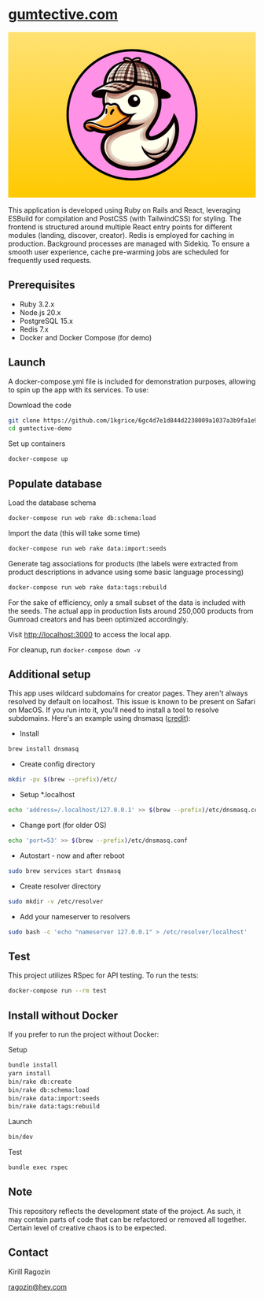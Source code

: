 # [gumtective.com](https://gumtective.com)

![Example Image](app/javascript/assets/images/detective-quack-bg.png)

This application is developed using Ruby on Rails and React, leveraging ESBuild for compilation and PostCSS (with TailwindCSS) for styling. The frontend is structured around multiple React entry points for different modules (landing, discover, creator). Redis is employed for caching in production. Background processes are managed with Sidekiq. To ensure a smooth user experience, cache pre-warming jobs are scheduled for frequently used requests.

## Prerequisites

- Ruby 3.2.x
- Node.js 20.x
- PostgreSQL 15.x
- Redis 7.x
- Docker and Docker Compose (for demo)

## Launch

A docker-compose.yml file is included for demonstration purposes, allowing to spin up the app with its services. To use:

Download the code

```bash
git clone https://github.com/1kgrice/6gc4d7e1d844d2238009a1037a3b9fa1e98960d40.git gumtective-demo
cd gumtective-demo
```

Set up containers

```bash
docker-compose up
```

## Populate database

Load the database schema

```bash
docker-compose run web rake db:schema:load
```

Import the data
(this will take some time)

```bash
docker-compose run web rake data:import:seeds
```

Generate tag associations for products
(the labels were extracted from product descriptions in advance using some basic language processing)

```bash
docker-compose run web rake data:tags:rebuild
```

For the sake of efficiency, only a small subset of the data is included with the seeds. The actual app in production lists around 250,000 products from Gumroad creators and has been optimized accordingly.

Visit <http://localhost:3000> to access the local app.

For cleanup, run ```docker-compose down -v```

## Additional setup

This app uses wildcard subdomains for creator pages. They aren't always resolved by default on localhost.
This issue is known to be present on Safari on MacOS. If you run into it, you'll need to install a tool to resolve subdomains.
Here's an example using dnsmasq ([credit](https://gist.github.com/ogrrd/5831371)):

- Install

```bash
brew install dnsmasq
```

- Create config directory

```bash
mkdir -pv $(brew --prefix)/etc/
```

- Setup *.localhost

```bash
echo 'address=/.localhost/127.0.0.1' >> $(brew --prefix)/etc/dnsmasq.conf
```

- Change port (for older OS)

```bash
echo 'port=53' >> $(brew --prefix)/etc/dnsmasq.conf
```

- Autostart - now and after reboot

```bash
sudo brew services start dnsmasq
```

- Create resolver directory

```bash
sudo mkdir -v /etc/resolver
```

- Add your nameserver to resolvers

```bash
sudo bash -c 'echo "nameserver 127.0.0.1" > /etc/resolver/localhost'
```

## Test

This project utilizes RSpec for API testing. To run the tests:

```bash
docker-compose run --rm test
```

## Install without Docker

If you prefer to run the project without Docker:

Setup

```bash
bundle install
yarn install
bin/rake db:create
bin/rake db:schema:load
bin/rake data:import:seeds
bin/rake data:tags:rebuild
```

Launch

```bash
bin/dev
```

Test

```bash
bundle exec rspec
```

## Note

This repository reflects the development state of the project. As such, it may contain parts of code that can be refactored or removed all together. Certain level of creative chaos is to be expected.

## Contact

Kirill Ragozin

[ragozin@hey.com](mailto:ragozin@hey.com)
